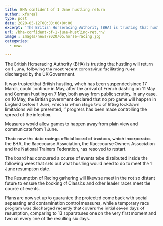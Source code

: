 ```yaml
---
title: BHA confident of 1 June hustling return
author: xforeal 
type: post
date: 2020-05-12T00:00:00+00:00
excerpt: 'The British Horseracing Authority (BHA) is trusting that hustling will return on 1 June, following the most recent coronavirus facilitating rules discharged by the UK Government '
url: /bha-confident-of-1-june-hustling-return/
image : images/news/2020/05/horse-racing.jpg
categories:
  - news

---
```

The British Horseracing Authority (BHA) is trusting that hustling will return on 1 June, following the most recent coronavirus facilitating rules discharged by the UK Government. 

It was trusted that British hustling, which has been suspended since 17 March, could continue in May, after the arrival of French dashing on 11 May and German hustling on 7 May, both away from public scrutiny. In any case, on 10 May, the British government declared that no pro game will happen in England before 1 June, which is when stage two of lifting lockdown limitations will be presented, if progress has been made controlling the spread of the infection. 

Measures would allow games to happen away from plain view and communicate from 1 June. 

Thats now the date racings official board of trustees, which incorporates the BHA, the Racecourse Association, the Racecourse Owners Association and the National Trainers Federation, has resolved to restart. 

The board has concurred a course of events tobe distributed inside the following week that sets out what hustling would need to do to meet the 1 June resumption date. 

The Resumption of Racing gathering will likewise meet in the not so distant future to ensure the booking of Classics and other leader races meet the course of events. 

Plans are now set up to guarantee the protected come back with social separating and contamination control measures, while a temporary race program was discharged recently that covers the initial seven days of resumption, comparing to 13 apparatuses one on the very first moment and two on every one of the resulting six days.